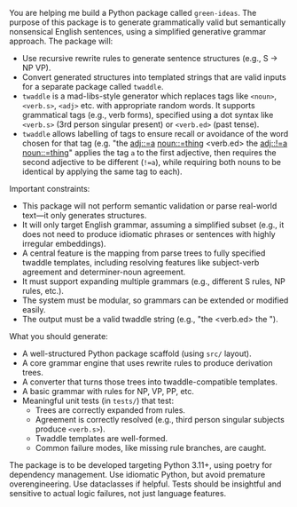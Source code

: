 You are helping me build a Python package called `green-ideas`. The purpose of this package is to generate grammatically valid but semantically nonsensical English sentences, using a simplified generative grammar approach. The package will:

- Use recursive rewrite rules to generate sentence structures (e.g., S → NP VP).
- Convert generated structures into templated strings that are valid inputs for a separate package called `twaddle`.
- `twaddle` is a mad-libs-style generator which replaces tags like `<noun>`, `<verb.s>`, `<adj>` etc. with appropriate random words. It supports grammatical tags (e.g., verb forms), specified using a dot syntax like `<verb.s>` (3rd person singular present) or `<verb.ed>` (past tense).
- `twaddle` allows labelling of tags to ensure recall or avoidance of the word chosen for that tag (e.g. "the <adj::=a> <noun::=thing> <verb.ed> the <adj::!=a> <noun::=thing>" applies the tag `a` to the first adjective, then requires the second adjective to be different (`!=a`), while requiring both nouns to be identical by applying the same tag to each).

Important constraints:
- This package will not perform semantic validation or parse real-world text—it only generates structures.
- It will only target English grammar, assuming a simplified subset (e.g., it does not need to produce idiomatic phrases or sentences with highly irregular embeddings).
- A central feature is the mapping from parse trees to fully specified twaddle templates, including resolving features like subject-verb agreement and determiner-noun agreement.
- It must support expanding multiple grammars (e.g., different S rules, NP rules, etc.).
- The system must be modular, so grammars can be extended or modified easily.
- The output must be a valid twaddle string (e.g., "the <adj> <noun> <verb.ed> <prep> the <adj> <noun>").

What you should generate:
- A well-structured Python package scaffold (using `src/` layout).
- A core grammar engine that uses rewrite rules to produce derivation trees.
- A converter that turns those trees into twaddle-compatible templates.
- A basic grammar with rules for NP, VP, PP, etc.
- Meaningful unit tests (in `tests/`) that test:
    - Trees are correctly expanded from rules.
    - Agreement is correctly resolved (e.g., third person singular subjects produce `<verb.s>`).
    - Twaddle templates are well-formed.
    - Common failure modes, like missing rule branches, are caught.

The package is to be developed targeting Python 3.11+, using poetry for dependency management. Use idiomatic Python, but avoid premature overengineering. Use dataclasses if helpful. Tests should be insightful and sensitive to actual logic failures, not just language features.